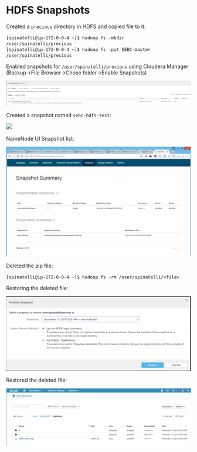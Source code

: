 # HDFS Snapshots

Created a `precious` directory in HDFS and copied file to it:

```
[spinatelli@ip-172-0-0-4 ~]$ hadoop fs -mkdir /user/spinatelli/precious
[spinatelli@ip-172-0-0-4 ~]$ hadoop fs -put SEBC-master /user/spinatelli/precious
```

Enabled snapshots for `/user/spinatelli/precious` using Cloudera Manager (Backup->File Browser->Chose folder->Enable Snapshots)

![](2_snapshot_enabled.png)

Created a snapshot named `sebc-hdfs-test`:

![](2_snapshot_list2.png)

NameNode UI Snapshot list:

![](2_snapshot_list.png)

Deleted the zip file:

```
[spinatelli@ip-172-0-0-4 ~]$ hadoop fs -rm /user/spinatelli/<file>
```

Restoring the deleted file:

![](2_snapshot_restore.png)

Restored the deleted file:

![](2_snapshot_restored.png)

